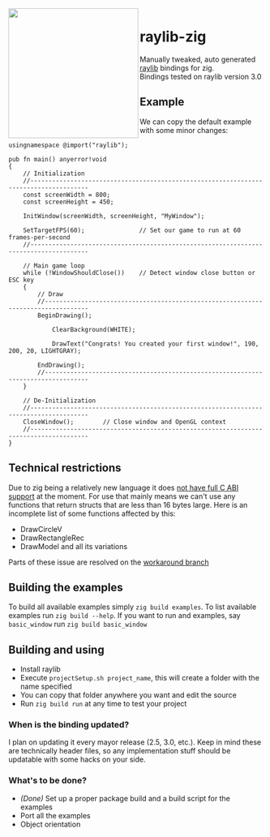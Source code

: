 <img align="left" src="https://github.com/Not-Nik/raylib-zig/blob/master/logo.png" width=256>

# raylib-zig
Manually tweaked, auto generated [raylib](https://github.com/raysan5/raylib) bindings for zig.<br>
Bindings tested on raylib version 3.0

## Example
We can copy the default example with some minor changes:
```zig
usingnamespace @import("raylib");

pub fn main() anyerror!void
{
    // Initialization
    //--------------------------------------------------------------------------------------
    const screenWidth = 800;
    const screenHeight = 450;

    InitWindow(screenWidth, screenHeight, "MyWindow");

    SetTargetFPS(60);               // Set our game to run at 60 frames-per-second
    //--------------------------------------------------------------------------------------

    // Main game loop
    while (!WindowShouldClose())    // Detect window close button or ESC key
    {
        // Draw
        //----------------------------------------------------------------------------------
        BeginDrawing();

            ClearBackground(WHITE);

            DrawText("Congrats! You created your first window!", 190, 200, 20, LIGHTGRAY);

        EndDrawing();
        //----------------------------------------------------------------------------------
    }

    // De-Initialization
    //--------------------------------------------------------------------------------------
    CloseWindow();        // Close window and OpenGL context
    //--------------------------------------------------------------------------------------
}
```

## Technical restrictions
Due to zig being a relatively new language it does [not have full C ABI support](https://github.com/ziglang/zig/issues/1481) at the moment. For use that mainly means we can't use any functions that return structs that are less than 16 bytes large.
Here is an incomplete list of some functions affected by this:
+ DrawCircleV
+ DrawRectangleRec
+ DrawModel and all its variations

Parts of these issue are resolved on the [workaround branch](https://github.com/Not-Nik/raylib-zig/tree/workaround)

## Building the examples
To build all available examples simply `zig build examples`. To list available examples run `zig build --help`. If you want to run and examples, say `basic_window` run `zig build basic_window`

## Building and using
 + Install raylib
 + Execute `projectSetup.sh project_name`, this will create a folder with the name specified
 + You can copy that folder anywhere you want and edit the source
 + Run `zig build run` at any time to test your project

### When is the binding updated?
I plan on updating it every mayor release (2.5, 3.0, etc.). Keep in mind these are technically header files, so any implementation stuff should be updatable with some hacks on your side.

### What's to be done?
 + _(Done)_ Set up a proper package build and a build script for the examples
 + Port all the examples
 + Object orientation
